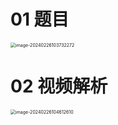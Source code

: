 # 01 题目

<img src="https://cvp.oss-cn-shanghai.aliyuncs.com/picgo/202402261037335.png" alt="image-20240226103732272" style="zoom:50%;" />



# 02 视频解析

<img src="https://cvp.oss-cn-shanghai.aliyuncs.com/picgo/202402261046675.png" alt="image-20240226104612610" style="zoom:50%;" />